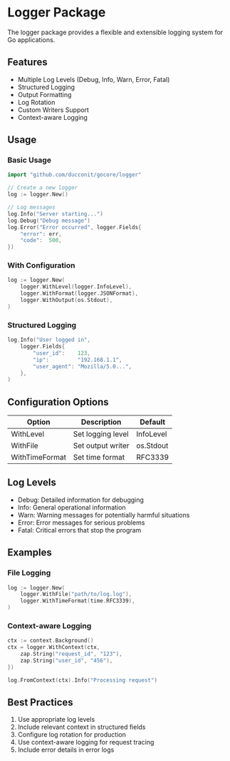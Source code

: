 # Logger Package

The logger package provides a flexible and extensible logging system for Go applications.

## Features

- Multiple Log Levels (Debug, Info, Warn, Error, Fatal)
- Structured Logging
- Output Formatting
- Log Rotation
- Custom Writers Support
- Context-aware Logging

## Usage

### Basic Usage

```go
import "github.com/ducconit/gocore/logger"

// Create a new logger
log := logger.New()

// Log messages
log.Info("Server starting...")
log.Debug("Debug message")
log.Error("Error occurred", logger.Fields{
    "error": err,
    "code":  500,
})
```

### With Configuration

```go
log := logger.New(
    logger.WithLevel(logger.InfoLevel),
    logger.WithFormat(logger.JSONFormat),
    logger.WithOutput(os.Stdout),
)
```

### Structured Logging

```go
log.Info("User logged in",
    logger.Fields{
        "user_id":    123,
        "ip":         "192.168.1.1",
        "user_agent": "Mozilla/5.0...",
    },
)
```

## Configuration Options

| Option | Description | Default |
|--------|-------------|---------|
| WithLevel | Set logging level | InfoLevel |
| WithFile | Set output writer | os.Stdout |
| WithTimeFormat | Set time format | RFC3339 |

## Log Levels

- Debug: Detailed information for debugging
- Info: General operational information
- Warn: Warning messages for potentially harmful situations
- Error: Error messages for serious problems
- Fatal: Critical errors that stop the program

## Examples

### File Logging

```go
log := logger.New(
    logger.WithFile("path/to/log.log"),
    logger.WithTimeFormat(time.RFC3339),
)
```

### Context-aware Logging

```go
ctx := context.Background()
ctx = logger.WithContext(ctx,
    zap.String("request_id", "123"),
    zap.String("user_id", "456"),
})

log.FromContext(ctx).Info("Processing request")
```

## Best Practices

1. Use appropriate log levels
2. Include relevant context in structured fields
3. Configure log rotation for production
4. Use context-aware logging for request tracing
5. Include error details in error logs

